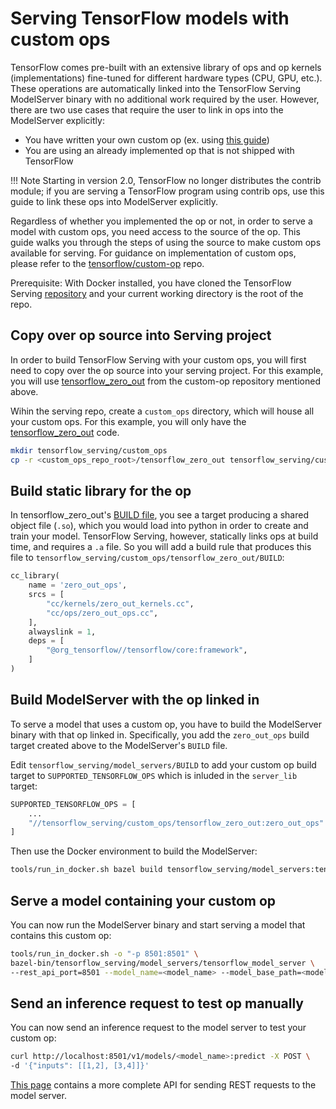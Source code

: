 # Serving TensorFlow models with custom ops

TensorFlow comes pre-built with an extensive library of ops and op kernels
(implementations) fine-tuned for different hardware types (CPU, GPU, etc.).
These operations are automatically linked into the TensorFlow Serving
ModelServer binary with no additional work required by the user. However, there
are two use cases that require the user to link in ops into the ModelServer
explicitly:

*   You have written your own custom op (ex. using
    [this guide](https://github.com/tensorflow/custom-op))
*   You are using an already implemented op that is not shipped with TensorFlow

!!! Note
	Starting in version 2.0, TensorFlow no longer distributes the contrib
	module; if you are serving a TensorFlow program using contrib ops, use this
	guide to link these ops into ModelServer explicitly.

Regardless of whether you implemented the op or not, in order to serve a model
with custom ops, you need access to the source of the op. This guide walks you
through the steps of using the source to make custom ops available for serving.
For guidance on implementation of custom ops, please refer to the
[tensorflow/custom-op](https://github.com/tensorflow/custom-op) repo.

Prerequisite: With Docker installed, you have cloned the TensorFlow Serving
[repository](https://github.com/tensorflow/serving) and your current working
directory is the root of the repo.

## Copy over op source into Serving project

In order to build TensorFlow Serving with your custom ops, you will first need
to copy over the op source into your serving project. For this example, you will
use
[tensorflow_zero_out](https://github.com/tensorflow/custom-op/tree/master/tensorflow_zero_out)
from the custom-op repository mentioned above.

Wihin the serving repo, create a `custom_ops` directory, which will house all
your custom ops. For this example, you will only have the
[tensorflow_zero_out](https://github.com/tensorflow/custom-op/tree/master/tensorflow_zero_out)
code.

```bash
mkdir tensorflow_serving/custom_ops
cp -r <custom_ops_repo_root>/tensorflow_zero_out tensorflow_serving/custom_ops
```

## Build static library for the op

In tensorflow_zero_out's
[BUILD file](https://github.com/tensorflow/custom-op/blob/master/tensorflow_zero_out/BUILD),
you see a target producing a shared object file (`.so`), which you would load
into python in order to create and train your model. TensorFlow Serving,
however, statically links ops at build time, and requires a `.a` file. So you
will add a build rule that produces this file to
`tensorflow_serving/custom_ops/tensorflow_zero_out/BUILD`:

```python
cc_library(
    name = 'zero_out_ops',
    srcs = [
        "cc/kernels/zero_out_kernels.cc",
        "cc/ops/zero_out_ops.cc",
    ],
    alwayslink = 1,
    deps = [
        "@org_tensorflow//tensorflow/core:framework",
    ]
)
```

## Build ModelServer with the op linked in

To serve a model that uses a custom op, you have to build the ModelServer binary
with that op linked in. Specifically, you add the `zero_out_ops` build target
created above to the ModelServer's `BUILD` file.

Edit `tensorflow_serving/model_servers/BUILD` to add your custom op build target
to `SUPPORTED_TENSORFLOW_OPS` which is inluded in the `server_lib` target:

```python
SUPPORTED_TENSORFLOW_OPS = [
    ...
    "//tensorflow_serving/custom_ops/tensorflow_zero_out:zero_out_ops"
]
```

Then use the Docker environment to build the ModelServer:

```bash
tools/run_in_docker.sh bazel build tensorflow_serving/model_servers:tensorflow_model_server
```

## Serve a model containing your custom op

You can now run the ModelServer binary and start serving a model that contains
this custom op:

```bash
tools/run_in_docker.sh -o "-p 8501:8501" \
bazel-bin/tensorflow_serving/model_servers/tensorflow_model_server \
--rest_api_port=8501 --model_name=<model_name> --model_base_path=<model_base_path>
```

## Send an inference request to test op manually

You can now send an inference request to the model server to test your custom
op:

```bash
curl http://localhost:8501/v1/models/<model_name>:predict -X POST \
-d '{"inputs": [[1,2], [3,4]]}'
```

[This page](../api/api_rest.md)
contains a more complete API for sending REST requests to the model server.
